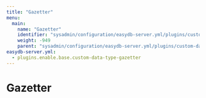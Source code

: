 ```yaml
---
title: "Gazetter"
menu:
  main:
    name: "Gazetter"
    identifier: "sysadmin/configuration/easydb-server.yml/plugins/custom-data-type/gazetter"
    weight: -949
    parent: "sysadmin/configuration/easydb-server.yml/plugins/custom-data-type"
easydb-server.yml:
  - plugins.enable.base.custom-data-type-gazetter
---
```


# Gazetter